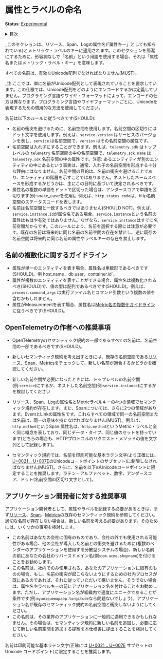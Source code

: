 <!--
# Attribute and Label Naming
-->

# 属性とラベルの命名

<!--
**Status**: [Experimental](../document-status.md)
-->

**Status**: [Experimental](../document-status.md)

<details>
<summary>
目次
</summary>


<!--
- [Name Pluralization Guidelines](#name-pluralization-guidelines)
- [Recommendations for OpenTelemetry Authors](#recommendations-for-opentelemetry-authors)
- [Recommendations for Application Developers](#recommendations-for-application-developers)
-->

- [名前の複数化に関するガイドライン](#名前の複数化に関するガイドライン)
- [Recommendations for OpenTelemetry Authors](#recommendations-for-opentelemetry-authors)
- [Recommendations for Application Developers](#recommendations-for-application-developers)


</details>

<!--
_This section applies to Resource, Span and Log attribute names (also known as
the "attribute keys") and to keys of Metric labels. For brevity within this
section when we use the term "name" without an adjective it is implied to mean
"attribute name or metric label key"._
-->

_このセクションは、リソース、Span、Logの属性名(「属性キー」としても知られている)とメトリック・ラベルのキーに適用されます。このセクションを簡潔にするために、形容詞なしで「名前」という用語を使用する場合、それは「属性名またはメトリック・ラベル・キー」を意味します。

<!--
Every name MUST be a valid Unicode sequence.
-->

すべての名前は、有効なUnicode配列でなければなりません(MUST)。

<!--
_Note: we merely require that the names are represented as Unicode sequences.
This specification does not define how exactly the Unicode sequences are
encoded. The encoding can vary from one programming language to another and from
one wire format to another. Use the idiomatic way to represent Unicode in the
particular programming language or wire format._
-->

_注:ここでは、単に名前がUnicode配列として表現されていることを要求しています。この仕様では、Unicode配列をどのようにエンコードするかは定義していません。プログラミング言語やワイヤ・フォーマットによって、エンコードの仕方は異なります。プログラミング言語やワイヤフォーマットごとに、Unicodeを表現するための慣用的な方法を使用してください。

<!--
Names SHOULD follow these rules:
-->

名前は以下のルールに従うべきです(SHOULD):

<!--
- Use namespacing to avoid name clashes. Delimit the namespaces using a dot
  character. For example `service.version` denotes the service version where
  `service` is the namespace and `version` is an attribute in that namespace.
- Namespaces can be nested. For example `telemetry.sdk` is a namespace inside
  top-level `telemetry` namespace and `telemetry.sdk.name` is an attribute
  inside `telemetry.sdk` namespace.
  Note: the fact that an entity is located within another entity is typically
  not a sufficient reason for forming nested namespaces. The purpose of a
  namespace is to avoid name clashes, not to indicate entity hierarchies. This
  purpose should primarily drive the decision about forming nested namespaces.
- For each multi-word dot-delimited component of the attribute name separate the
  words by underscores (i.e. use snake_case). For example `http.status_code`
  denotes the status code in the http namespace.
- Names SHOULD NOT coincide with namespaces. For example if
  `service.instance.id` is an attribute name then it is no longer valid to have
  an attribute named `service.instance` because `service.instance` is already a
  namespace. Because of this rule be careful when choosing names: every existing
  name prohibits existence of an equally named namespace in the future, and vice
  versa: any existing namespace prohibits existence of an equally named
  attribute or label key in the future.
-->

- 名前の衝突を避けるために、名前空間を使用します。名前空間の区切りにはドット文字を使用します。例えば、`service.version` はサービスのバージョンを表し、`service` は名前空間で、`version` はその名前空間の属性です。
- 名前空間は入れ子にすることができます。例えば、`telemetry.sdk` はトップレベルの `telemetry` 名前空間の中の名前空間で、`telemetry.sdk.name` は `telemetry.sdk` 名前空間の中の属性です。注意: あるエンティティが別のエンティティの中にあるという事実は、通常、入れ子の名前空間を形成する十分な理由にはなりません。名前空間の目的は、名前の衝突を避けることであり、エンティティの階層を示すことではありません。ネストしたネームスペースを形成するかどうかは、主にこの目的に基づいて決定されるべきです。
- 属性名の複数の単語をドットで区切った場合は、アンダースコアで単語を区切ります(例:snake_caseを使用)。例えば、`http.status_code`は、http名前空間のステータスコードを表します。
- 名前は名前空間と一致するべきではありません(SHOULD NOT)。例えば、`service.instance.id`が属性名である場合、`service.instance`という名前の属性はもはや有効ではありません。なぜなら、`service.instance`はすでに名前空間だからです。このルールにより、名前を選択する際には注意が必要です。既存の名前は将来的に同じ名前の名前空間の存在を禁止し、逆に既存の名前空間は将来的に同じ名前の属性やラベルキーの存在を禁止します。

<!--
## Name Pluralization guidelines
-->

## 名前の複数化に関するガイドライン

<!--
- When an attribute represents a single entity, the attribute name SHOULD be singular.
  Examples: `host.name`, `db.user`, `container.id`.
- When attribute can represent multiple entities, the attribute name SHOULD be pluralized
  and the value type SHOULD be an array. E.g. `process.command_args` might include multiple
  values: the executable name and command arguments.
- When an attribute represents a measurement,
  [Metric Name Pluralization Guidelines](../metrics/semantic_conventions/README.md#pluralization)
  SHOULD be followed for the attribute name.
-->

- 属性が単一のエンティティを表す場合、属性名は単数形であるべきです(SHOULD)。例 host.name`, `db.user`, `container.id`。
- 属性が複数のエンティティを表すことができる場合、属性名は複数化されるべき(SHOULD)で、値の型は配列であるべきです(SHOULD)。例えば、`process.command_args` は実行ファイル名とコマンド引数という複数の値を含むかもしれません。
- 属性がMeasurementを表す場合、属性名は[Metric名の複数化ガイドライン](../metrics/semantic_conventions/README.md#pluralization)に従うべきです(SHOULD)。

<!--
## Recommendations for OpenTelemetry Authors
-->

## OpenTelemetryの作者への推奨事項

<!--
- All names that are part of OpenTelemetry semantic conventions SHOULD be part
  of a namespace.
- When coming up with a new semantic convention make sure to check existing
  namespaces for
  [Resources](../resource/semantic_conventions/README.md),
  [Spans](../trace/semantic_conventions/README.md),
  and
  [Metrics](../metrics/semantic_conventions/README.md)
  to see if the new name fits.
- When a new namespace is necessary consider whether it should be a top-level
  namespace (e.g. `service`) or a nested namespace (e.g. `service.instance`).
- Semantic conventions exist for four areas: for Resource, Span and Log
  attribute names as well as Metric label keys. In addition, for spans we have
  two more areas: Event and Link attribute names. Identical namespaces or names
  in all these areas MUST have identical meanings. For example the `http.method`
  span attribute name denotes exactly the same concept as the `http.method`
  metric label, has the same data type and the same set of possible values (in
  both cases it records the value of the HTTP protocol's request method as a
  string).
- Semantic conventions MUST limit names to printable Basic Latin characters
  (more precisely to
  [U+0021 .. U+007E](https://en.wikipedia.org/wiki/Basic_Latin_(Unicode_block)#Table_of_characters)
  subset of Unicode code points). It is recommended to further limit names to
  the following Unicode code points: Latin alphabet, Numeric, Underscore, Dot
  (as namespace delimiter).
-->

- OpenTelemetryのセマンティック規約の一部であるすべての名前は、名前空間の一部であるべきです(SHOULD)。
- 新しいセマンティック規約を考え出すときには、既存の名前空間である[リソース](../resource/semantic_conventions/README.md)、[Span](../trace/semantic_conventions/README.md)、[Metrics](../metrics/semantic_conventions/README.md)をチェックして、新しい名前が適合するかどうかを確認してください。
- 新しい名前空間が必要になったときには、トップレベルの名前空間(例:`service`)にするか、ネストした名前空間(例:`service.instance`)にするかを検討してください

- リソース、Span、Logの属性名とMetricラベルキーの4つの領域でセマンティック規約が存在します。また、Spanについては、さらに2つの領域があります。EventとLinkの属性名です。これらすべての領域で同一の名前空間または名前は、同一の意味を持たなければなりません(MUST)。例えば、`http.method`というSpan 属性名は、`http.method`というMetric・ラベルと全く同じ概念を表しており、同じデータ・タイプ、同じ値のセットを持っています(どちらの場合も、HTTPプロトコルのリクエスト・メソッドの値を文字列として記録します)。
- セマンティック規約では、名前を印刷可能な基本ラテン文字(より正確には、[U+0021 .. U+007E](https://en.wikipedia.org/wiki/Basic_Latin_(Unicode_block)#Table_of_characters)のUnicodeコードポイントのサブセット)に制限しなければなりません(MUST)。さらに、名前を以下のUnicodeコードポイントに限定することを推奨します。ラテン・アルファベット、数字、アンダースコア、ドット(名前空間の区切り文字として)。

<!--
## Recommendations for Application Developers
-->

## アプリケーション開発者に対する推奨事項

<!--
As an application developer when you need to record an attribute or a label
first consult existing semantic conventions for
[Resources](../resource/semantic_conventions/README.md),
[Spans](../trace/semantic_conventions/README.md),
and
[Metrics](../metrics/semantic_conventions/README.md).
If an appropriate name does not exists you will need to come up with a new name.
To do that consider a few options:
-->

アプリケーション開発者として、属性やラベルを記録する必要があるときは、まず[リソース](../resource/semantic_conventions/README.md)、[Span](../trace/semantic_conventions/README.md)、[Metrics](../metrics/semantic_conventions/README.md)の既存のセマンティック規約を参照してください。適切な名前が存在しない場合は、新しい名前を考える必要があります。そのためには、いくつかの事項を検討します。

<!--
- The name is specific to your company and may be possibly used outside the
  company as well. To avoid clashes with names introduced by other companies (in
  a distributed system that uses applications from multiple vendors) it is
  recommended to prefix the new name by your company's reverse domain name, e.g.
  `com.acme.shopname`.
- The name is specific to your application that will be used internally only. If
  you already have an internal company process that helps you to ensure no name
  clashes happen then feel free to follow it. Otherwise it is recommended to
  prefix the attribute name or label key by your application name, provided that
  the application name is reasonably unique within your organization (e.g.
  `myuniquemapapp.longitude` is likely fine). Make sure the application name
  does not clash with an existing semantic convention namespace.
- The name may be generally applicable to applications in the industry. In that
  case consider submitting a proposal to this specification to add a new name to
  the semantic conventions, and if necessary also to add a new namespace.
-->

- この名前はあなたの会社に固有のものであり、会社の外でも使用される可能性がある場合、他の会社が導入した名前との衝突を避けるために(複数のベンダーのアプリケーションを使用する分散型システムの場合)、新しい名前の前にあなたの会社のリバースドメイン名(例:`com.acme.shopname`)を付けることをお勧めします。
- この名前は、社内でのみ使用される、あなたのアプリケーションに固有のものの場合、もし、名前の衝突が起こらないようにするための社内プロセスが既にあるのであれば、それに従っていただいて構いません。そうでない場合は、属性名やラベルキーの前にアプリケーション名を付けることをお勧めします。ただし、アプリケーション名が組織内で適度にユニークであることが条件です(例:`myuniquemapapp.longitude`なら問題ないでしょう)。アプリケーション名が既存のセマンティック規約の名前空間と衝突しないようにしてください。
- この名前は、その業界のアプリケーションに一般的に適用できるかもしれなません。その場合は、セマンティック規約に新しい名前を追加し、必要に応じて新しい名前空間を追加する提案を本仕様書に提出することを検討してください。

<!--
It is recommended to limit names to printable Basic Latin characters
(more precisely to
[U+0021 .. U+007E](https://en.wikipedia.org/wiki/Basic_Latin_(Unicode_block)#Table_of_characters)
subset of Unicode code points).
-->

名前は印刷可能な基本ラテン文字(正確には [U+0021 .. U+007E](https://en.wikipedia.org/wiki/Basic_Latin_(Unicode_block)#Table_of_characters) サブセットの Unicode コードポイント)に限定することを推奨します。

